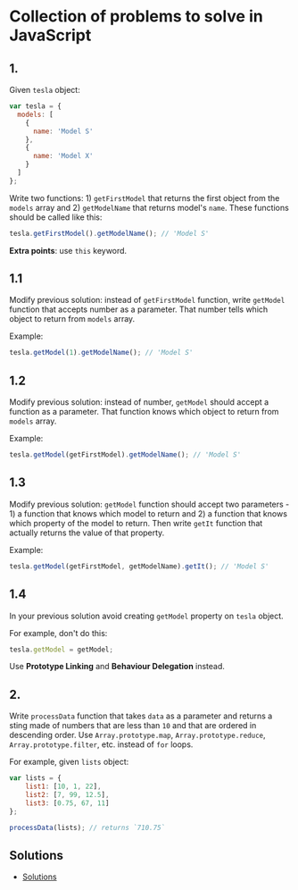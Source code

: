 # Collection of problems to solve in JavaScript

## 1.

Given `tesla` object:

```js
var tesla = {
  models: [
    {
      name: 'Model S'
    },
    {
      name: 'Model X'
    }
  ]
};
```

Write two functions: 1) `getFirstModel` that returns the first object from the `models` array and 2) `getModelName` that returns model's `name`. These functions should be called like this:

```js
tesla.getFirstModel().getModelName(); // 'Model S'
```

__Extra points__: use `this` keyword.

## 1.1

Modify previous solution: instead of `getFirstModel` function, write `getModel` function that accepts number as a parameter. That number tells which object to return from `models` array.

Example:

```js
tesla.getModel(1).getModelName(); // 'Model S'
```

## 1.2

Modify previous solution: instead of number, `getModel` should accept a function as a parameter. That function knows which object to return from `models` array.

Example:

```js
tesla.getModel(getFirstModel).getModelName(); // 'Model S'
```

## 1.3

Modify previous solution: `getModel` function should accept two parameters - 1) a function that knows which model to return and 2) a function that knows which property of the model to return. Then write `getIt` function that actually returns the value of that property.

Example:

```js
tesla.getModel(getFirstModel, getModelName).getIt(); // 'Model S'
```

## 1.4

In your previous solution avoid creating `getModel` property on `tesla` object.

For example, don't do this:

```js
tesla.getModel = getModel;
```

Use __Prototype Linking__ and __Behaviour Delegation__ instead.

## 2.

Write `processData` function that takes `data` as a parameter and returns a sting made of numbers that are less than `10` and that are ordered in descending order. Use `Array.prototype.map`, `Array.prototype.reduce`, `Array.prototype.filter`, etc. instead of `for` loops.

For example, given `lists` object:

```js
var lists = {
	list1: [10, 1, 22],
	list2: [7, 99, 12.5],
	list3: [0.75, 67, 11]
};

processData(lists); // returns `710.75`
```

## Solutions

+ [Solutions](solutions.md)
